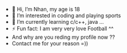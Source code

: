- 👋 Hi, I’m Nhan, my age is 18
- 👀 I’m interested in coding and playing sports
- 🌱 I’m currently learning c/c++, java ...
- ⚡ Fun fact: I am very very love Football ^^
- And why are you reding my profile now ??
- Contact me for your reason =))
